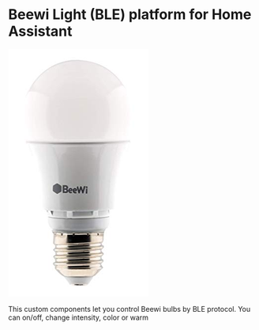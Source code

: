 # Beewi Light (BLE) platform for Home Assistant

![Bulb](https://github.com/bbo76/light.beewi/blob/master/BeewiBulb.jpg)

This custom components let you control Beewi bulbs by BLE protocol. You can on/off, change intensity, color or warm
